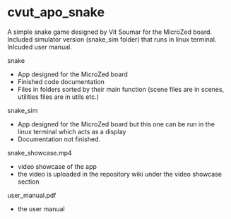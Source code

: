 # cvut_apo_snake
A simple snake game designed by Vit Soumar for the MicroZed board. </br>
Included simulator version (snake_sim folder) that runs in linux terminal. </br>
Inlcuded user manual. </br>

snake  </br>
- App designed for the MicroZed board  </br>
- Finished code documentation  </br>
- Files in folders sorted by their main function (scene files are in scenes, utilities files are in utils etc.) </br>
      
snake_sim  </br>
- App designed for the MicroZed board but this one can be run in the linux terminal which acts as a display </br>
- Documentation not finished. </br>
          
snake_showcase.mp4 </br>
- video showcase of the app
- the video is uploaded in the repository wiki under the video showcase section

user_manual.pdf  </br>
- the user manual </br>
